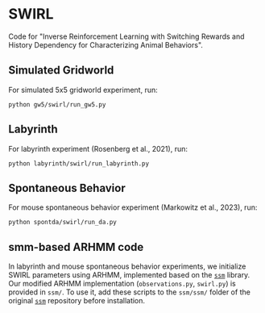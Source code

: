 # SWIRL

Code for "Inverse Reinforcement Learning with Switching Rewards and History Dependency for Characterizing Animal Behaviors".

## Simulated Gridworld 

For simulated 5x5 gridworld experiment, run:

```
python gw5/swirl/run_gw5.py
```

## Labyrinth

For labyrinth experiment (Rosenberg et al., 2021), run:
```
python labyrinth/swirl/run_labyrinth.py
```

## Spontaneous Behavior

For mouse spontaneous behavior experiment (Markowitz et al., 2023), run:
```
python spontda/swirl/run_da.py
```

## smm-based ARHMM code

In labyrinth and mouse spontaneous behavior experiments, we initialize SWIRL parameters using ARHMM, implemented based on the [`ssm`](https://github.com/lindermanlab/ssm) library. Our modified ARHMM implementation (`observations.py`, `swirl.py`) is provided in `ssm/`. To use it, add these scripts to the `ssm/ssm/` folder of the original [`ssm`](https://github.com/lindermanlab/ssm) repository before installation. 

